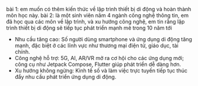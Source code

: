 bài 1: 
em muốn có thêm kiến thức về lập trình thiết bị di động và hoàn thành môn học này.
bài 2:
là một sinh viên năm 4 ngành công nghệ thông tin, em đã học qua các môn về lập trình, và xu hướng công nghệ, em tin rằng lập trình thiết bị di động sẽ tiếp tục phát triển mạnh mẽ trong 10 năm tới
- Nhu cầu tăng cao: Số người dùng smartphone và ứng dụng di động tăng mạnh, đặc biệt ở các lĩnh vực như thương mại điện tử, giáo dục, tài chính.
- Công nghệ hỗ trợ: 5G, AI, AR/VR mở ra cơ hội cho các ứng dụng mới; công cụ như Jetpack Compose, Flutter giúp phát triển dễ dàng hơn.
- Xu hướng không ngừng: Kinh tế số và làm việc trực tuyến tiếp tục thúc đẩy nhu cầu phát triển ứng dụng di động.
